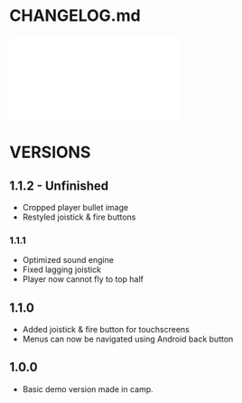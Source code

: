 # **CHANGELOG.md**

![< back](./README.md)


# VERSIONS

## 1.1.2 - Unfinished

- Cropped player bullet image
- Restyled joistick & fire buttons

### 1.1.1

- Optimized sound engine
- Fixed lagging joistick
- Player now cannot fly to top half

## 1.1.0

- Added joistick & fire button for touchscreens
- Menus can now be navigated using Android back button

## 1.0.0

- Basic demo version made in camp.
